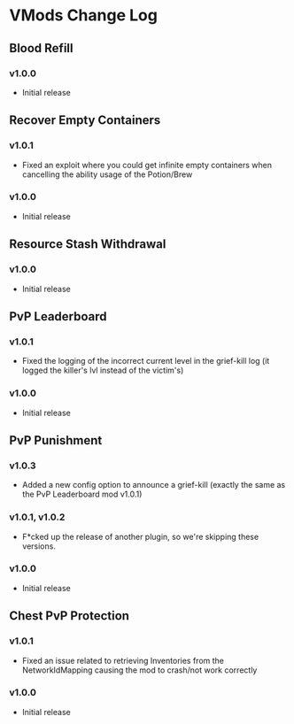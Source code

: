 # VMods Change Log

## Blood Refill
### v1.0.0
* Initial release

## Recover Empty Containers
### v1.0.1
* Fixed an exploit where you could get infinite empty containers when cancelling the ability usage of the Potion/Brew

### v1.0.0
* Initial release

## Resource Stash Withdrawal
### v1.0.0
* Initial release

## PvP Leaderboard
### v1.0.1
* Fixed the logging of the incorrect current level in the grief-kill log (it logged the killer's lvl instead of the victim's)

### v1.0.0
* Initial release

## PvP Punishment
### v1.0.3
* Added a new config option to announce a grief-kill (exactly the same as the PvP Leaderboard mod v1.0.1)

### v1.0.1, v1.0.2
* F*cked up the release of another plugin, so we're skipping these versions.

### v1.0.0
* Initial release

## Chest PvP Protection
### v1.0.1
* Fixed an issue related to retrieving Inventories from the NetworkIdMapping causing the mod to crash/not work correctly

### v1.0.0
* Initial release